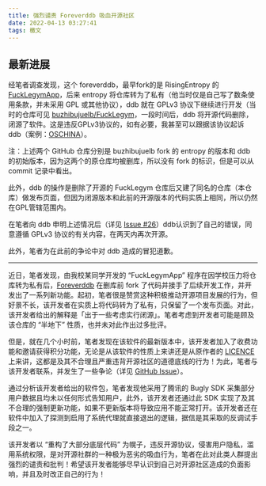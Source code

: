 ```yaml
---
title: 强烈谴责 Foreverddb 吸血开源社区
date: 2022-04-13 03:27:41
tags: 檄文
---
```


## 最新进展

经笔者调查发现，这个 foreverddb，最早fork的是 RisingEntropy 的 [FuckLegymApp](https://github.com/buzhibujuelb/FuckLegymApp)，后来 entropy 将仓库转为了私有（他当时仅是自己写了数条使用条款，并未采用 GPL 或其他协议），ddb 就在 GPLv3 协议下继续进行开发（当时的仓库可见 [buzhibujuelb/FuckLegym](https://github.com/buzhibujuelb/FuckLegym)，一段时间后，ddb 将开源代码删除，闭源了软件。这是违反GPLv3协议的，如有必要，我甚至可以跟据该协议起诉 ddb（案例：[OSCHINA](https://www.oschina.net/news/178100)）。

注：上述两个 GitHub 仓库分别是 buzhibujuelb fork 的 entropy 的版本和 ddb 的初始版本，因为这两个的原仓库均被删库，所以没有 fork 的标识，但是可以从 commit 记录中看出。

此外，ddb 的操作是删除了开源的 FuckLegym 仓库后又建了同名的仓库（本仓库）做发布页面，但因为闭源版本和此前的开源版本的代码实质上相同，所以仍然在GPL管辖范围内。

在笔者向 ddb 申明上述情况后（详见 [Issue #26](https://github.com/Foreverddb/FuckLegym/issues/26)）ddb认识到了自己的错误，同意遵循 GPLv3 协议的有关内容，在两天内再次开源。

此外，笔者为在此前的争论中对 ddb 造成的冒犯道歉。

---

近日，笔者发现，由我校某同学开发的 “FuckLegymApp” 程序在因学校压力将仓库转为私有后，[Foreverddb](https://github.com/Foreverddb) 在删库前 fork 了代码并接手了后续开发工作，并开发出了一系列新功能。起初，笔者很是赞赏这种积极推动开源项目发展的行为，但好景不长，该开发者在实质上将代码转为了私有，只保留了一个发布页面。对此，该开发者给出的解释是「出于一些考虑实行闭源」。笔者考虑到开发者可能是顾及该仓库的 “半地下” 性质，也并未对此作出过多批评。

但是，就在几个小时前，笔者发现在该软件的最新版本中，该开发者加入了收费功能和邀请获得积分功能，无论是从该软件的性质上来讲还是从原作者的 [LICENCE](https://raw.githubusercontent.com/DarkUestc/FuckLegymApp/master/LICENSE?token=GHSAT0AAAAAABNQJTFIGJBYRFJZSOPYDAG4YSV24PQ) 上来讲，这都是及其不合理且严重违背开源社区的道德底线的行为！为此，笔者与该开发者联系，并发生了一些争论（详见 [GitHub Issue](https://github.com/Foreverddb/FuckLegym/issues/22)）。

通过分析该开发者给出的软件包，笔者发现他采用了腾讯的 Bugly SDK 采集部分用户数据且均未以任何形式告知用户，此外，该开发者还通过此 SDK 实现了及其不合理的强制更新功能，如果不更新版本将导致应用不能正常打开。该开发者还在软件中加入了探测到启用了系统代理就直接退出的逻辑，据信是其采取的反调试手段之一。

该开发者以 “重构了大部分底层代码” 为幌子，违反开源协议，侵害用户隐私，滥用系统权限，是对开源社群的一种极为恶劣的吸血行为，笔者在此对此类人群提出强烈的谴责和批判！希望该开发者能够尽早认识到自己对开源社区造成的负面影响，并且及时改正自己的行为！
